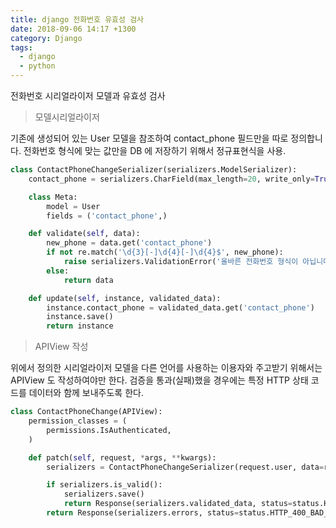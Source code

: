 ```yaml
---
title: django 전화번호 유효성 검사
date: 2018-09-06 14:17 +1300
category: Django
tags:
  - django
  - python
---
```


전화번호 시리얼라이저 모델과 유효성 검사

> 모델시리얼라이저

기존에 생성되어 있는 User 모델을 참조하여 contact_phone 필드만을 따로 정의합니다. 전화번호 형식에 맞는 값만을 DB 에 저장하기 위해서 정규표현식을 사용.
```python
class ContactPhoneChangeSerializer(serializers.ModelSerializer):
    contact_phone = serializers.CharField(max_length=20, write_only=True)

    class Meta:
        model = User
        fields = ('contact_phone',)

    def validate(self, data):
        new_phone = data.get('contact_phone')
        if not re.match('\d{3}[-]\d{4}[-]\d{4}$', new_phone):
            raise serializers.ValidationError('올바른 전화번호 형식이 아닙니다')
        else:
            return data

    def update(self, instance, validated_data):
        instance.contact_phone = validated_data.get('contact_phone')
        instance.save()
        return instance
```
> APIView 작성

위에서 정의한 시리얼라이저 모델을 다른 언어를 사용하는 이용자와 주고받기 위해서는 APIView 도 작성하여야만 한다. 검증을 통과(실패)했을 경우에는 특정 HTTP 상태 코드를 데이터와 함께 보내주도록 한다.

```python
class ContactPhoneChange(APIView):
    permission_classes = (
        permissions.IsAuthenticated,
    )

    def patch(self, request, *args, **kwargs):
        serializers = ContactPhoneChangeSerializer(request.user, data=request.data)

        if serializers.is_valid():
            serializers.save()
            return Response(serializers.validated_data, status=status.HTTP_200_OK)
        return Response(serializers.errors, status=status.HTTP_400_BAD_REQUEST)
```
